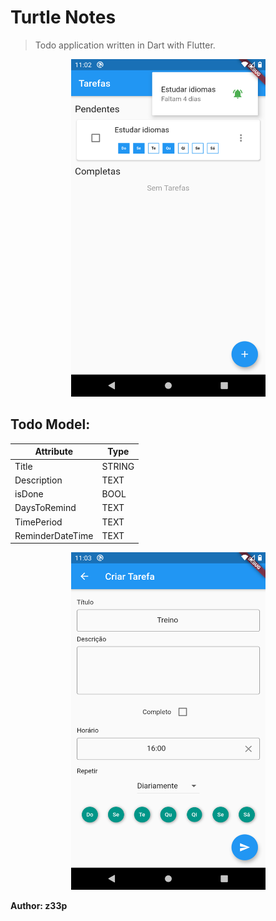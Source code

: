 # Turtle Notes

> Todo application written in Dart with Flutter.

<p align="center">
  <img alt="MainScreen.png" src="https://github.com/z33p/todos_mobile/blob/master/.layouts/MainScreen.png" width="311" height="540">
</p>

## Todo Model:

| Attribute        | Type   |
| ---------------- | ------ |
| Title            | STRING |
| Description      | TEXT   |
| isDone           | BOOL   |
| DaysToRemind     | TEXT   |
| TimePeriod       | TEXT   |
| ReminderDateTime | TEXT   |

<p align="center">
  <img alt="TodoFormScreem.png" src="https://github.com/z33p/todos_mobile/blob/master/.layouts/TodoFormScreen.png" width="311" height="540">
</p>

**Author: z33p**
